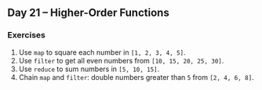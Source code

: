 ## Day 21 – Higher-Order Functions

### Exercises
1. Use `map` to square each number in `[1, 2, 3, 4, 5]`.
2. Use `filter` to get all even numbers from `[10, 15, 20, 25, 30]`.
3. Use `reduce` to sum numbers in `[5, 10, 15]`.
4. Chain `map` and `filter`: double numbers greater than `5` from `[2, 4, 6, 8]`.